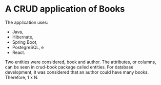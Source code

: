 # A CRUD application of Books
The application uses:
  * Java,
  * Hibernate,
  * Spring Boot,
  * PostegreSQL, e
  * React.

Two entities were considered, book and author. The attributes, or columns, can be seen in crud-book package called entities.
For database development, it was considered that an author could have many books. Therefore, 1 x N. 
